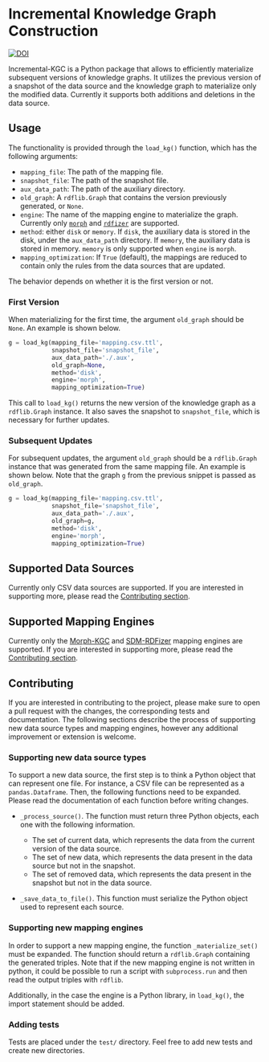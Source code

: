 # Incremental Knowledge Graph Construction

[![DOI](https://zenodo.org/badge/607618459.svg)](https://zenodo.org/badge/latestdoi/607618459)

Incremental-KGC is a Python package that allows to efficiently materialize subsequent versions of knowledge graphs. It utilizes the previous version of a snapshot of the data source and the knowledge graph to materialize only the modified data. Currently it supports both additions and deletions in the data source.

## Usage 

The functionality is provided through the `load_kg()` function, which has the following arguments:

* `mapping_file`: The path of the mapping file.
* `snapshot_file`: The path of the snapshot file.
* `aux_data_path`: The path of the auxiliary directory.
* `old_graph`: A `rdflib.Graph` that contains the version previously generated, or `None`.
* `engine`: The name of the mapping engine to materialize the graph. Currently only [`morph`](https://github.com/morph-kgc/morph-kgc) and [`rdfizer`](https://github.com/SDM-TIB/SDM-RDFizer) are supported.
* `method`: either `disk` or `memory`. If `disk`, the auxiliary data is stored in the disk, under the `aux_data_path` directory. If `memory`, the auxiliary data is stored in memory. `memory` is only supported when `engine` is `morph`.
* `mapping_optimization`: If `True` (default), the mappings are reduced to contain only the rules from the data sources that are updated.

The behavior depends on whether it is the first version or not.

### First Version

When materializing for the first time, the argument `old_graph` should be `None`. An example is shown below.

```Python
g = load_kg(mapping_file='mapping.csv.ttl',
            snapshot_file='snapshot_file',
            aux_data_path='./.aux',
            old_graph=None,
            method='disk',
            engine='morph',
            mapping_optimization=True)
```

This call to `load_kg()` returns the new version of the knowledge graph as a `rdflib.Graph` instance. It also saves the snapshot to `snapshot_file`, which is necessary for further updates.

### Subsequent Updates

For subsequent updates, the argument `old_graph` should be a `rdflib.Graph` instance that was generated from the same mapping file. An example is shown below. Note that the graph `g` from the previous snippet is passed as `old_graph`.

```Python
g = load_kg(mapping_file='mapping.csv.ttl',
            snapshot_file='snapshot_file',
            aux_data_path='./.aux',
            old_graph=g,
            method='disk',
            engine='morph',
            mapping_optimization=True)
```

## Supported Data Sources

Currently only CSV data sources are supported. If you are interested in supporting more, please read the [Contributing section](#contributing).

## Supported Mapping Engines

Currently only the [Morph-KGC](https://github.com/morph-kgc/morph-kgc) and [SDM-RDFizer](https://github.com/SDM-TIB/SDM-RDFizer) mapping engines are supported. If you are interested in supporting more, please read the [Contributing section](#contributing).

## Contributing

If you are interested in contributing to the project, please make sure to open a pull request with the changes, the corresponding tests and documentation. The following sections describe the process of supporting new data source types and mapping engines, however any additional improvement or extension is welcome.

### Supporting new data source types

To support a new data source, the first step is to think a Python object that can represent one file. For instance, a CSV file can be represented as a `pandas.Dataframe`. Then, the following functions need to be expanded. Please read the documentation of each function before writing changes.

* `_process_source()`. The function must return three Python objects, each one with the following information.
    - The set of current data, which represents the data from the current version of the data source.
    - The set of new data, which represents the data present in the data source but not in the snapshot.
    - The set of removed data, which represents the data present in the snapshot but not in the data source.

* `_save_data_to_file()`. This function must serialize the Python object used to represent each source.

### Supporting new mapping engines

In order to support a new mapping engine, the function `_materialize_set()` must be expanded. The function should return a `rdflib.Graph` containing the generated triples. Note that if the new mapping engine is not written in python, it could be possible to run a script with `subprocess.run` and then read the output triples with `rdflib`.

Additionally, in the case the engine is a Python library, in `load_kg()`, the import statement should be added.

### Adding tests

Tests are placed under the `test/` directory. Feel free to add new tests and create new directories.
